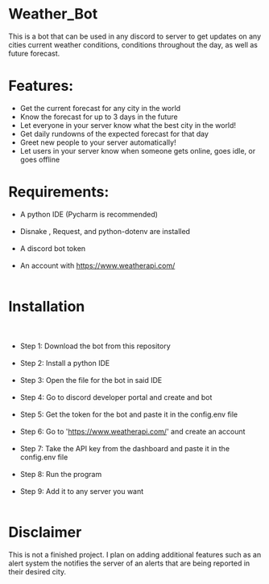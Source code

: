 # Weather_Bot

This is a bot that can be used in any discord to server to get updates on any cities current weather conditions, conditions throughout the day, as well as future forecast.

# Features:
- Get the current forecast for any city in the world
- Know the forecast for up to 3 days in the future
- Let everyone in your server know what the best city in the world!
- Get daily rundowns of the expected forecast for that day
- Greet new people to your server automatically!
- Let users in your server know when someone gets online, goes idle, or goes offline

# Requirements:
- A python IDE (Pycharm is recommended) <br /> <br />
- Disnake , Request, and python-dotenv are installed <br /> <br />
- A discord bot token <br /> <br />
- An account with https://www.weatherapi.com/ <br /> <br />
 
# Installation <br /> <br />
- Step 1: Download the bot from this repository <br /> <br />
- Step 2: Install a python IDE <br /> <br />
- Step 3: Open the file for the bot in said IDE <br /> <br />
- Step 4: Go to discord developer portal and create and bot <br /> <br />
- Step 5: Get the token for the bot and paste it in the config.env file <br /> <br />
- Step 6: Go to 'https://www.weatherapi.com/' and create an account <br /> <br />
- Step 7: Take the API key from the dashboard and paste it in the config.env file <br /> <br />
- Step 8: Run the program <br /> <br />
- Step 9: Add it to any server you want <br /> <br />

# Disclaimer

This is not a finished project. I plan on adding additional features such as an alert system the notifies the server of an alerts that are being reported in their desired city.

